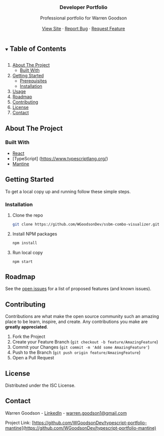
<!-- PROJECT LOGO -->
<br />
<p align="center">
  <a href="https://github.com/WGoodsonDev/typescript-portfolio-mantine">
    
  </a>

<h3 align="center">Developer Portfolio</h3>

  <p align="center">
    Professional portfolio for Warren Goodson
    <br />
    <br />
    <a href="http://warrengoodson.tech/">View Site</a>
    ·
    <a href="https://github.com/WGoodsonDev/typescript-portfolio-mantine/issues">Report Bug</a>
    ·
    <a href="https://github.com/WGoodsonDev/typescript-portfolio-mantine">Request Feature</a>
  </p>



<!-- TABLE OF CONTENTS -->
<details open="open">
  <summary><h2 style="display: inline-block">Table of Contents</h2></summary>
  <ol>
    <li>
      <a href="#about-the-project">About The Project</a>
      <ul>
        <li><a href="#built-with">Built With</a></li>
      </ul>
    </li>
    <li>
      <a href="#getting-started">Getting Started</a>
      <ul>
        <li><a href="#prerequisites">Prerequisites</a></li>
        <li><a href="#installation">Installation</a></li>
      </ul>
    </li>
    <li><a href="#usage">Usage</a></li>
    <li><a href="#roadmap">Roadmap</a></li>
    <li><a href="#contributing">Contributing</a></li>
    <li><a href="#license">License</a></li>
    <li><a href="#contact">Contact</a></li>
  </ol>
</details>



<!-- ABOUT THE PROJECT -->
## About The Project


### Built With

* [React](https://reactjs.org/)
* [TypeScript] (https://www.typescriptlang.org/)
* [Mantine](https://mantine.dev/)



<!-- GETTING STARTED -->
## Getting Started

To get a local copy up and running follow these simple steps.


### Installation

1. Clone the repo
   ```sh
   git clone https://github.com/WGoodsonDev/ssbm-combo-visualizer.git
   ```
2. Install NPM packages
   ```sh
   npm install
   ```
3. Run local copy
   ```shell
   npm start
   ```




<!-- ROADMAP -->
## Roadmap

See the [open issues](https://github.com/WGoodsonDev/typescript-portfolio-mantine/issues) for a list of proposed features (and known issues).



<!-- CONTRIBUTING -->
## Contributing

Contributions are what make the open source community such an amazing place to be learn, inspire, and create. Any contributions you make are **greatly appreciated**.

1. Fork the Project
2. Create your Feature Branch (`git checkout -b feature/AmazingFeature`)
3. Commit your Changes (`git commit -m 'Add some AmazingFeature'`)
4. Push to the Branch (`git push origin feature/AmazingFeature`)
5. Open a Pull Request



<!-- LICENSE -->
## License

Distributed under the ISC License.



<!-- CONTACT -->
## Contact

Warren Goodson - [LinkedIn](https://www.linkedin.com/in/warren-goodson/) - warren.goodson1@gmail.com

Project Link: [https://github.com/WGoodsonDev/typescript-portfolio-mantine](https://github.com/WGoodsonDev/typescript-portfolio-mantine)


